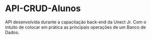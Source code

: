 # API-CRUD-Alunos
API desenvolvida durante a capacitação back-end da Unect Jr. Com o intuito de colocar em prática as principais operações de um Banco de Dados.
